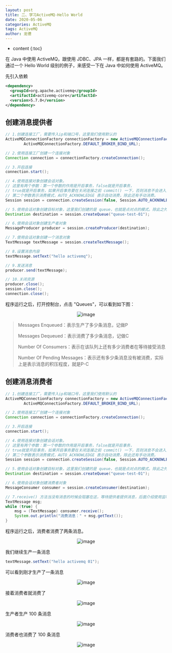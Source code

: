 ```yaml
---
layout: post
title: 二、学习ActiveMQ-Hello World
date: 2020-05-06
categories: ActiveMQ
tags: ActiveMQ
author: 龙德
---
```


* content
{:toc}

在 Java 中使用 ActiveMQ，跟使用 JDBC、JPA 一样，都是有套路的。下面我们通过一个 Hello World 级别的例子，来感受一下在 Java 中如何使用 ActiveMQ。

先引入依赖

```xml
<dependency>
  <groupId>org.apache.activemq</groupId>
  <artifactId>activemq-core</artifactId>
  <version>5.7.0</version>
</dependency>
```

## 创建消息提供者

```java
// 1.创建连接工厂，需要传入ip和端口号，这里我们使用默认的
ActiveMQConnectionFactory connectionFactory = new ActiveMQConnectionFactory(
        ActiveMQConnectionFactory.DEFAULT_BROKER_BIND_URL);

// 2.使用连接工厂创建一个连接对象
Connection connection = connectionFactory.createConnection();

// 3.开启连接
connection.start();

// 4.使用连接对象创建会话对象。
// 这里有两个参数：第一个参数的作用是开启事务，false就是开启事务，
// true就是开启事务，如果开启事务要在关闭连接之前 commit() 一下，否则消息不会进入到 AMQ。
// 第二个参数表示消费模式，AUTO_ACKNOWLEDGE 表示自动消费，除此还有手动消费。
Session session = connection.createSession(false, Session.AUTO_ACKNOWLEDGE);

// 5.使用会话对象创建目标对象，这里我们创建的是 queue，也就是点对点的模式。除此之外还有一对多模式：createTopic()
Destination destination = session.createQueue("queue-test-01");

// 6.使用会话对象创建生产者对象
MessageProducer producer = session.createProducer(destination);

// 7.使用会话对象创建一个消息对象
TextMessage textMessage = session.createTextMessage();

// 8.设置消息内容
textMessage.setText("hello activemq");

// 9.发送消息
producer.send(textMessage);

// 10.关闭资源
producer.close();
session.close();
connection.close();
```

程序运行之后，打开控制台，点击 "Queues"，可以看到如下图：

<center>

![image](https://miansen.wang/assets/20200506185229.png)

</center>

> Messages Enqueued：表示生产了多少条消息，记做P
>
> Messages Dequeued：表示消费了多少条消息，记做C
> 
> Number Of Consumers：表示在该队列上还有多少消费者在等待接受消息
> 
> Number Of Pending Messages：表示还有多少条消息没有被消费，实际上是表示消息的积压程度，就是P-C

## 创建消息消费者

```java
// 1.创建连接工厂，需要传入ip和端口号，这里我们使用默认的
ActiveMQConnectionFactory connectionFactory = new ActiveMQConnectionFactory(
        ActiveMQConnectionFactory.DEFAULT_BROKER_BIND_URL);

// 2.使用连接工厂创建一个连接对象
Connection connection = connectionFactory.createConnection();

// 3.开启连接
connection.start();

// 4.使用连接对象创建会话对象。
// 这里有两个参数：第一个参数的作用是开启事务，false就是开启事务，
// true就是开启事务，如果开启事务要在关闭连接之前 commit() 一下，否则消息不会进入到 AMQ。
// 第二个参数表示消费模式，AUTO_ACKNOWLEDGE 表示自动消费，除此还有手动消费。
Session session = connection.createSession(false, Session.AUTO_ACKNOWLEDGE);

// 5.使用会话对象创建目标对象，这里我们创建的是 queue，也就是点对点的模式。除此之外还有一对多模式：createTopic()
Destination destination = session.createQueue("queue-test-01");

// 6.使用会话对象创建消费者对象
MessageConsumer consumer = session.createConsumer(destination);

// 7.receive() 方法当没有消息的时候会阻塞在这，等待提供者提供消息，后面介绍使用监听的方式来获取消息
TextMessage msg;
while (true) {
    msg = (TextMessage) consumer.receive();
    System.out.println("消费消息：" + msg.getText());
}
```

程序运行之后，消费者消费了两条消息。

<center>

![image](https://miansen.wang/assets/20200506190618.png)

</center>

我们继续生产一条消息

```java
textMessage.setText("hello activemq 01");
```

可以看到刚才生产了一条消息

<center>

![image](https://miansen.wang/assets/20200506190757.png)

</center>

接着消费者就消费了

<center>

![image](https://miansen.wang/assets/20200506190903.png)

</center>

生产者生产 100 条消息

<center>

![image](https://miansen.wang/assets/20200506191259.png)

</center>

消费者也消费了 100 条消息

<center>

![image](https://miansen.wang/assets/20200506191506.png)

</center>
